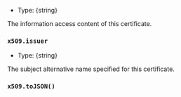 
<!-- YAML
added: v15.6.0
-->

* Type: {string}

The information access content of this certificate.

### `x509.issuer`

<!-- YAML

<!-- YAML
added: v15.6.0
-->

* Type: {string}

The subject alternative name specified for this certificate.

### `x509.toJSON()`

<!-- YAML
added: v15.6.0

[AEAD algorithms]: https://en.wikipedia.org/wiki/Authenticated_encryption
[CCM mode]: #ccm-mode
[Caveats]: #support-for-weak-or-compromised-algorithms
[Crypto constants]: #crypto-constants
[HTML 5.2]: https://www.w3.org/TR/html52/changes.html#features-removed
[HTML5's `keygen` element]: https://developer.mozilla.org/en-US/docs/Web/HTML/Element/keygen